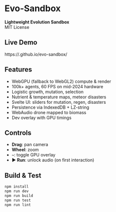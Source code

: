 # Evo-Sandbox

**Lightweight Evolution Sandbox**  
MIT License

## Live Demo

https://<user>.github.io/evo-sandbox/

## Features

- WebGPU (fallback to WebGL2) compute & render
- 100k+ agents, 60 FPS on mid-2024 hardware
- Logistic growth, mutation, selection
- Nutrient & temperature maps, meteor disasters
- Svelte UI: sliders for mutation, regen, disasters
- Persistence via IndexedDB + LZ-string
- WebAudio drone mapped to biomass
- Dev overlay with GPU timings

## Controls

- **Drag**: pan camera  
- **Wheel**: zoom  
- **`~`**: toggle GPU overlay  
- **▶ Run**: unlock audio (on first interaction)  

## Build & Test

```bash
npm install
npm run dev
npm run build
npm run test
npm run lint
